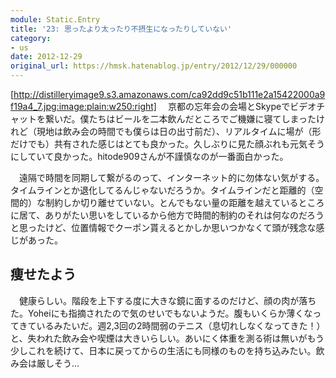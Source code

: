 ```yaml
---
module: Static.Entry
title: '23: 思ったより太ったり不摂生になったりしていない'
category:
- us
date: 2012-12-29
original_url: https://hmsk.hatenablog.jp/entry/2012/12/29/000000
---
```


[http://distilleryimage9.s3.amazonaws.com/ca92dd9c51b111e2a15422000a9f19a4_7.jpg:image:plain:w250:right]
　京都の忘年会の会場とSkypeでビデオチャットを繋いだ。僕たちはビールを二本飲んだところでご機嫌に寝てしまったけれど（現地は飲み会の時間でも僕らは日の出寸前だ）、リアルタイムに場が（形だけでも）共有された感じはとても良かった。久しぶりに見た顔ぶれも元気そうにしていて良かった。hitode909さんが不謹慎なのが一番面白かった。

　遠隔で時間を同期して繋がるのって、インターネット的に勿体ない気がする。タイムラインとか退化してるんじゃないだろうか。タイムラインだと距離的（空間的）な制約しか切り離せていない。とんでもない量の距離を越えているところに居て、ありがたい思いをしているから他方で時間的制約のそれは何なのだろうと思ったけど、位置情報でクーポン貰えるとかしか思いつかなくて頭が残念な感じがあった。

## 痩せたよう

　健康らしい。階段を上下する度に大きな鏡に面するのだけど、顔の肉が落ちた。Yoheiにも指摘されたので気のせいでもないようだ。腹もいくらか薄くなってきているみたいだ。週2,3回の2時間弱のテニス（息切れしなくなってきた！）と、失われた飲み会や喫煙は大きいらしい。あいにく体重を測る術は無いがもう少しこれを続けて、日本に戻ってからの生活にも同様のものを持ち込みたい。飲み会は厳しそう…
